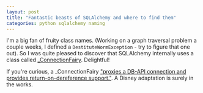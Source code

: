 ```yaml
---
layout: post
title: "Fantastic beasts of SQLAlchemy and where to find them"
categories: python sqlalchemy naming
---
```


I'm a big fan of fruity class names. (Working on a graph traversal problem a couple weeks, I defined a `DestituteWormException` \- try to figure that one out). So I was quite pleased to discover that SQLAlchemy internally uses a class called [\_ConnectionFairy](http://docs.sqlalchemy.org/ru/latest/core/events.html#sqlalchemy.events.PoolEvents.checkout). Delightful!

If you're curious, a \_ConnectionFairy ["proxies a DB-API connection and provides return-on-dereference support."](http://sqlalchemy.sourcearchive.com/documentation/0.6.0/classsqlalchemy_1_1pool_1_1__ConnectionFairy.html). A Disney adaptation is surely in the works.
